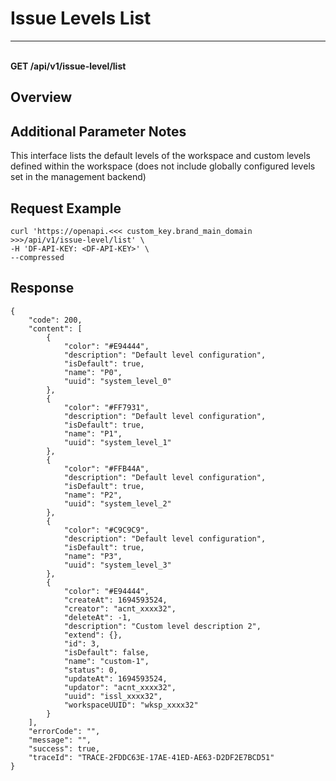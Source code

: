 # Issue Levels List

---

<br />**GET /api/v1/issue-level/list**

## Overview



## Additional Parameter Notes

This interface lists the default levels of the workspace and custom levels defined within the workspace (does not include globally configured levels set in the management backend)



## Request Example
```shell
curl 'https://openapi.<<< custom_key.brand_main_domain >>>/api/v1/issue-level/list' \
-H 'DF-API-KEY: <DF-API-KEY>' \
--compressed
```



## Response
```shell
{
    "code": 200,
    "content": [
        {
            "color": "#E94444",
            "description": "Default level configuration",
            "isDefault": true,
            "name": "P0",
            "uuid": "system_level_0"
        },
        {
            "color": "#FF7931",
            "description": "Default level configuration",
            "isDefault": true,
            "name": "P1",
            "uuid": "system_level_1"
        },
        {
            "color": "#FFB44A",
            "description": "Default level configuration",
            "isDefault": true,
            "name": "P2",
            "uuid": "system_level_2"
        },
        {
            "color": "#C9C9C9",
            "description": "Default level configuration",
            "isDefault": true,
            "name": "P3",
            "uuid": "system_level_3"
        },
        {
            "color": "#E94444",
            "createAt": 1694593524,
            "creator": "acnt_xxxx32",
            "deleteAt": -1,
            "description": "Custom level description 2",
            "extend": {},
            "id": 3,
            "isDefault": false,
            "name": "custom-1",
            "status": 0,
            "updateAt": 1694593524,
            "updator": "acnt_xxxx32",
            "uuid": "issl_xxxx32",
            "workspaceUUID": "wksp_xxxx32"
        }
    ],
    "errorCode": "",
    "message": "",
    "success": true,
    "traceId": "TRACE-2FDDC63E-17AE-41ED-AE63-D2DF2E7BCD51"
} 
```